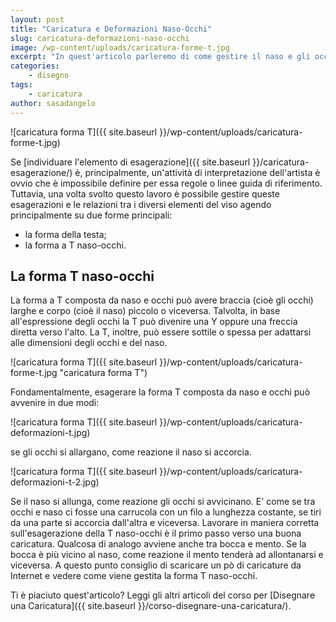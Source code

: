 ```yaml
---
layout: post
title: "Caricatura e Deformazioni Naso-Occhi"
slug: caricatura-deformazioni-naso-occhi
image: /wp-content/uploads/caricatura-forme-t.jpg
excerpt: "In quest'articolo parleremo di come gestire il naso e gli occhi in una caricatura"
categories:
    - disegno
tags:
    - caricatura
author: sasadangelo
---
```


![caricatura forma T]({{ site.baseurl }}/wp-content/uploads/caricatura-forme-t.jpg)

Se [individuare l'elemento di esagerazione]({{ site.baseurl }}/caricatura-esagerazione/) è, principalmente, un'attività di interpretazione dell'artista è ovvio che è impossibile definire per essa regole o linee guida di riferimento. Tuttavia, una volta svolto questo lavoro è possibile gestire queste esagerazioni e le relazioni tra i diversi elementi del viso agendo principalmente su due forme principali:

- la forma della testa;
- la forma a T naso-occhi.

## La forma T naso-occhi

La forma a T composta da naso e occhi può avere braccia (cioè gli occhi) larghe e corpo (cioè il naso) piccolo o viceversa. Talvolta, in base all'espressione degli occhi la T può divenire una Y oppure una freccia diretta verso l'alto. La T, inoltre, può essere sottile o spessa per adattarsi alle dimensioni degli occhi e del naso.

![caricatura forma T]({{ site.baseurl }}/wp-content/uploads/caricatura-forme-t.jpg "caricatura forma T")

Fondamentalmente, esagerare la forma T composta da naso e occhi può avvenire in due modi:

![caricatura forma T]({{ site.baseurl }}/wp-content/uploads/caricatura-deformazioni-t.jpg)

se gli occhi si allargano, come reazione il naso si accorcia.

![caricatura forma T]({{ site.baseurl }}/wp-content/uploads/caricatura-deformazioni-t-2.jpg)

Se il naso si allunga, come reazione gli occhi si avvicinano. E' come se tra occhi e naso ci fosse una carrucola con un filo a lunghezza costante, se tiri da una parte si accorcia dall'altra e viceversa. Lavorare in maniera corretta sull'esagerazione della T naso-occhi è il primo passo verso una buona caricatura. Qualcosa di analogo avviene anche tra bocca e mento. Se la bocca è più vicino al naso, come reazione il mento tenderà ad allontanarsi e viceversa. A questo punto consiglio di scaricare un pò di caricature da Internet e vedere come viene gestita la forma T naso-occhi.

Ti è piaciuto quest'articolo? Leggi gli altri articoli del corso per [Disegnare una Caricatura]({{ site.baseurl }}/corso-disegnare-una-caricatura/).
